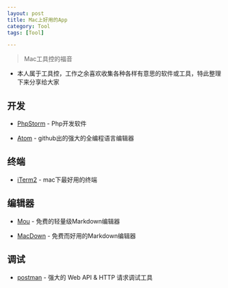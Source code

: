 ```yaml
---
layout: post
title: Mac上好用的App
category: Tool
tags: [Tool]

---
```



> Mac工具控的福音


* 本人属于工具控，工作之余喜欢收集各种各样有意思的软件或工具，特此整理下来分享给大家



## 开发


* [PhpStorm](https://www.jetbrains.com/phpstorm/) - Php开发软件

* [Atom](https://atom.io/) - github出的强大的全编程语言编辑器



## 终端

* [iTerm2](http://silverbulletzyp.github.io//tool/2016/09/26/iTerm2.html) - mac下最好用的终端




## 编辑器


* [Mou](http://25.io/mou/) - 免费的轻量级Markdown编辑器

* [MacDown](http://macdown.uranusjr.com) - 免费而好用的Markdown编辑器


## 调试

* [postman](https://www.getpostman.com/) - 强大的 Web API & HTTP 请求调试工具





